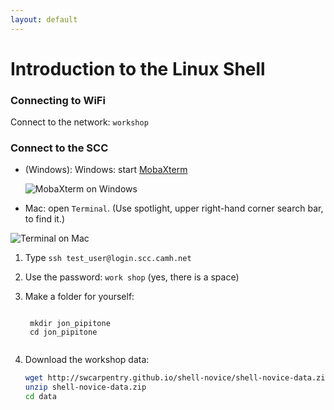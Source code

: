 ```yaml
---
layout: default
---
```


# Introduction to the Linux Shell

### Connecting to WiFi 

Connect to the network: `workshop`

### Connect to the SCC

- (Windows): Windows: start [MobaXterm](http://mobaxterm.mobatek.net/download-home-edition.html)

    ![MobaXterm on Windows](http://mobaxterm.mobatek.net/img/slider/MobaXterm.png)

- Mac: open `Terminal`. (Use spotlight, upper right-hand corner search bar, to find
   it.)

![Terminal on Mac](http://web.mit.edu/music21/doc/_images/macScreenPythonVersion.png)

1. Type `ssh test_user@login.scc.camh.net`

2. Use the password: `work shop` (yes, there is a space)

3. Make a folder for yourself: 

    <code>
    mkdir jon_pipitone
    cd jon_pipitone
    </code>

4. Download the workshop data: 

    ```sh
    wget http://swcarpentry.github.io/shell-novice/shell-novice-data.zip
    unzip shell-novice-data.zip
    cd data
    ```
